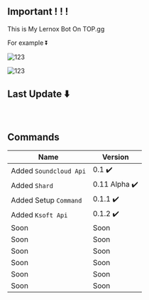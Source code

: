 ## Important ! ! !
This is My Lernox Bot On TOP.gg

For example ⏬

![123](https://media.discordapp.net/attachments/898078923747901500/903472730337341460/unknown.png?width=698&height=480)

![123](https://media.discordapp.net/attachments/898078923747901500/903164058696552478/unknown.png?width=386&height=255)

## Last Update ⬇️

<br />

## Commands
|  Name              |      Version                              |
| -------------      | ----------------------------------------- |
| Added `Soundcloud Api`          | 0.1 ✔️                       |
| Added `Shard`      | 0.11 Alpha ✔️   |
| Added Setup `Command`            | 0.1.1 ✔️              |
| Added `Ksoft Api`       | 0.1.2 ✔️            |
| Soon            | Soon        |
| Soon               | Soon                 |
| Soon             | Soon                     |
| Soon             | Soon                 |
| Soon            | Soon              |
| Soon            | Soon        |


<br />
